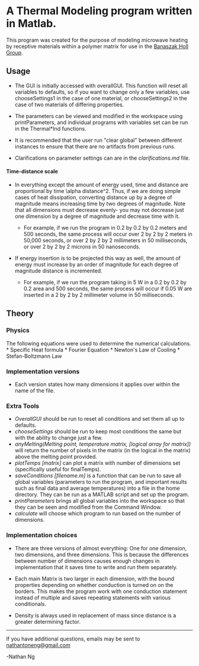 # A Thermal Modeling program written in Matlab.
This program was created for the purpose of modeling microwave heating by receptive materials within a polymer matrix for use in the [Banaszak Holl Group](http://bhgroup.lsa.umich.edu//). 

## Usage
* The GUI is initially accessed with overallGUI. This function will reset all variables to defaults, so if you want to change only a few variables, use chooseSettings1 in the case of one material, or chooseSettings2 in the case of two materials of differing properties.  

* The parameters can be viewed and modified in the workspace using printParameters, and individual programs with variables set can be run in the Thermal*Ind functions. 

* It is recommended that the user run "clear global" between different instances to ensure that there are no artifacts from previous runs.

* Clarifications on parameter settings can are in the _clarifications.md_ file.

#### Time-distance scale
* In everything except the amount of energy used, time and distance are proportional by time \alpha distance^2. Thus, if we are doing simple cases of heat dissipation, converting distance up by a degree of magnitude means increasing time by two degrees of magnitude. Note that all dimensions must decrease evenly- you may not decrease just one dimension by a degree of magnitude and decrease time with it.

	* For example, if we run the program in 0.2 by 0.2 by 0.2 meters and 500 seconds, the same process will occur over 2 by 2 by 2 meters in 50,000 seconds, or over 2 by 2 by 2 millimeters in 50 milliseconds, or over 2 by 2 by 2 microns in 50 nanoseconds.
	
* If energy insertion is to be projected this way as well, the amount of energy must increase by an order of magnitude for each degree of magnitude distance is incremented. 

	* For example, if we run the program taking in 5 W in a 0.2 by 0.2 by 0.2 area and 500 seconds, the same process will occur if 0.05 W are inserted in a 2 by 2 by 2 millimeter volume in 50 milliseconds.



## Theory

### Physics
The following equations were used to determine the numerical calculations.
	* Specific Heat formula
	* Fourier Equation
	* Newton's Law of Cooling
	* Stefan-Boltzmann Law
	

### Implementation versions
* Each version states how many dimensions it applies over within the name of the file.

### Extra Tools
* _OverallGUI_ should be run to reset all conditions and set them all up to defaults.
* _chooseSettings_ should be run to keep most conditions the same but with the ability to change just a few.
* _anyMelting(Melting point, temperature matrix, [logical array for matrix])_ will return the number of pixels in the matrix (in the logical in the matrix) above the melting point provided. 
* _plotTemps [matrix]_ can plot a matrix with number of dimensions set (specifically useful for finalTemps).
* _saveConditions [filename.m]_ is a function that can be run to save all global variables (parameters to run the program, and important results such as final data and average temperatures) into a file in the home directory. They can be run as a MATLAB script and set up the program.
* _printParameters_ brings all global variables into the workspace so that they can be seen and modified from the Command Window.
* _calculate_ will choose which program to run based on the number of dimensions. 

### Implementation choices
* There are three versions of almost everything: One for one dimension, two dimensions, and three dimensions. This is because the differences between number of dimensions causes enough changes in implementation that it saves time to write and run them separately.

* Each main Matrix is two larger in each dimension, with the bound properties depending on whether conduction is turned on on the borders. This makes the program work with one conduction statement instead of multiple and saves repeating statements with various conditionals. 

* Density is always used in replacement of mass since distance is a greater determining factor.


---

If you have additional questions, emails may be sent to nathantoneng@gmail.com

-Nathan Ng



